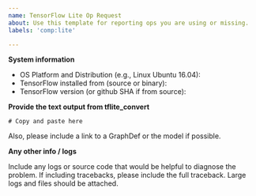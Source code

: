 ```yaml
---
name: TensorFlow Lite Op Request
about: Use this template for reporting ops you are using or missing.
labels: 'comp:lite'

---
```



**System information**
- OS Platform and Distribution (e.g., Linux Ubuntu 16.04):
- TensorFlow installed from (source or binary):
- TensorFlow version (or github SHA if from source):


**Provide the text output from tflite_convert**

```
# Copy and paste here
```

Also, please include a link to a GraphDef or the model if possible.

**Any other info / logs**

Include any logs or source code that would be helpful to diagnose the problem. If including tracebacks, please include the full traceback. Large logs and files should be attached.
